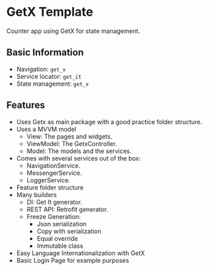 # GetX Template

Counter app using GetX for state management.

## Basic Information

- Navigation: `get_x`
- Service locator: `get_it`
- State management: `get_x`

## Features

- Uses Getx as main package with a good practice folder structure.
- Uses a MVVM model
  - View: The pages and widgets.
  - ViewModel: The GetxController.
  - Model: The models and the services.
- Comes with several services out of the box:
  - NavigationService.
  - MessengerService.
  - LoggerService.
- Feature folder structure
- Many builders
  - DI: Get It generator.
  - REST API: Retrofit generator.
  - Freeze Generation:
    - Json serialization
    - Copy with serialization
    - Equal override
    - Immutable class
- Easy Language Internationalization with GetX
- Basic Login Page for example purposes
